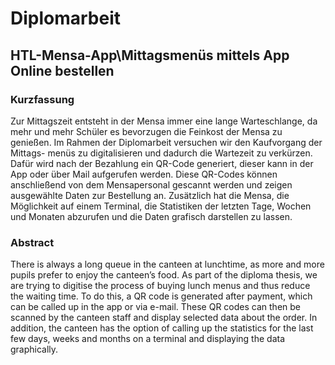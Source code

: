 # Diplomarbeit 
## HTL-Mensa-App\Mittagsmenüs mittels App Online bestellen

### Kurzfassung
Zur Mittagszeit entsteht in der Mensa immer eine lange Warteschlange, da
mehr und mehr Schüler es bevorzugen die Feinkost der Mensa zu genießen.
Im Rahmen der Diplomarbeit versuchen wir den Kaufvorgang der Mittags-
menüs zu digitalisieren und dadurch die Wartezeit zu verkürzen. Dafür
wird nach der Bezahlung ein QR-Code generiert, dieser kann in der App
oder über Mail aufgerufen werden. Diese QR-Codes können anschließend
von dem Mensapersonal gescannt werden und zeigen ausgewählte Daten
zur Bestellung an. Zusätzlich hat die Mensa, die Möglichkeit auf einem
Terminal, die Statistiken der letzten Tage, Wochen und Monaten abzurufen
und die Daten grafisch darstellen zu lassen.

### Abstract
There is always a long queue in the canteen at lunchtime, as more and more
pupils prefer to enjoy the canteen’s food. As part of the diploma thesis, we
are trying to digitise the process of buying lunch menus and thus reduce the
waiting time. To do this, a QR code is generated after payment, which can
be called up in the app or via e-mail. These QR codes can then be scanned
by the canteen staff and display selected data about the order. In addition,
the canteen has the option of calling up the statistics for the last few days,
weeks and months on a terminal and displaying the data graphically.
